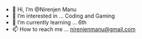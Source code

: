 - 👋 Hi, I’m @Nirenjen Manu
- 👀 I’m interested in ... Coding and Gaming
- 🌱 I’m currently learning ... 6th
- 📫 How to reach me ... nirenjenmanu@gmail.com

<!---
Im-NinGen/Im-NinGen is a ✨ special ✨ repository because its `README.md` (this file) appears on your GitHub profile.
You can click the Preview link to take a look at your changes.
--->
